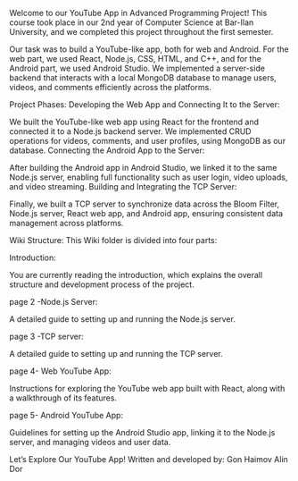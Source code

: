 Welcome to our YouTube App in Advanced Programming Project!
This course took place in our 2nd year of Computer Science at Bar-Ilan University, and we completed this project throughout the first semester.

Our task was to build a YouTube-like app, both for web and Android. For the web part, we used React, Node.js, CSS, HTML, and C++, and for the Android part, we used Android Studio. We implemented a server-side backend that interacts with a local MongoDB database to manage users, videos, and comments efficiently across the platforms.

Project Phases:
Developing the Web App and Connecting It to the Server:

We built the YouTube-like web app using React for the frontend and connected it to a Node.js backend server. We implemented CRUD operations for videos, comments, and user profiles, using MongoDB as our database. Connecting the Android App to the Server:

After building the Android app in Android Studio, we linked it to the same Node.js server, enabling full functionality such as user login, video uploads, and video streaming. Building and Integrating the TCP Server:

Finally, we built a TCP server to synchronize data across the Bloom Filter, Node.js server, React web app, and Android app, ensuring consistent data management across platforms.

Wiki Structure:
This Wiki folder is divided into four parts:

Introduction:

You are currently reading the introduction, which explains the overall structure and development process of the project.

page 2 -Node.js Server:

A detailed guide to setting up and running the Node.js server.

page 3 -TCP server:

A detailed guide to setting up and running the TCP server.

page 4- Web YouTube App:

Instructions for exploring the YouTube web app built with React, along with a walkthrough of its features.

page 5- Android YouTube App:

Guidelines for setting up the Android Studio app, linking it to the Node.js server, and managing videos and user data.

Let’s Explore Our YouTube App! Written and developed by: Gon Haimov Alin Dor